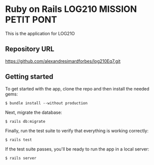 # Ruby on Rails LOG210 MISSION PETIT PONT

This is the application for LOG21O

## Repository URL
https://github.com/alexandresimardforbes/log210Eq7.git

## Getting started

To get started with the app, clone the repo and then install the needed gems:


```
$ bundle install --without production
```

Next, migrate the database:

```
$ rails db:migrate
```

Finally, run the test suite to verify that everything is working correctly:

```
$ rails test
```

If the test suite passes, you'll be ready to run the app in a local server:

```
$ rails server
```

